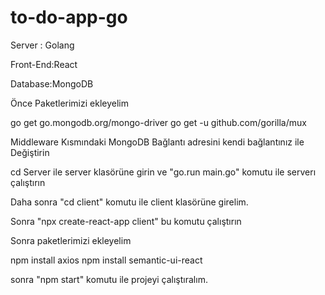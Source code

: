 # to-do-app-go

Server : Golang

Front-End:React

Database:MongoDB

Önce Paketlerimizi ekleyelim

go get go.mongodb.org/mongo-driver
go get -u github.com/gorilla/mux


Middleware Kısmındaki MongoDB Bağlantı adresini kendi bağlantınız ile Değiştirin

cd Server ile server klasörüne girin ve "go.run main.go" komutu ile serverı çalıştırın

Daha sonra "cd client" komutu ile client klasörüne girelim.

Sonra "npx create-react-app client" bu komutu çalıştırın

Sonra paketlerimizi ekleyelim 

npm install axios
npm install semantic-ui-react

sonra "npm start" komutu ile projeyi çalıştıralım.

